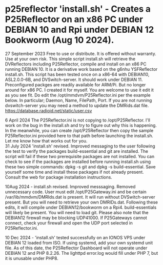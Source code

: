 # p25reflector 'install.sh' - Creates a P25Reflector on an x86 PC under DEBIAN 10 and Rpi under DEBIAN 12 Bookworm (Aug 10 2024).  
27 September 2023
Free to use or distribute. It is offered without warranty. Use at your own risk. 
This simple script install.sh will retrieve the DVReflectors including P25Reflector, compile and install on an x86 PC running DEBIAN 10.
It is a derivative work based on the g6nhu YSFReflector install.sh.  This script has been tested once on a x86-64 with DEBIAN10, ASL2.0.0-6B, and DVSwitch-server.  It should work under DEBIAN 11.  Preconfigured packges are readily available for ARM/Pi.  But no longer around for x86 PC. 
I created it for myself.  You are welcome to use it edit it as you see fit.  Do edit the /opt/mmdvm/P25Reflector.ini per the example below. In particular; Daemon, Name, FilePath, Port.
If you are not running dvswitch-server you may need a method to update the DMRids.dat file.
https://database.radioid.net/static/user.csv

6 April 2024
The P25Reflector.ini is not copying to /opt/P25Reflector.  I'll work on the bug in the install.sh and try to figure out why this is happening.  In the meanwhile, you can create /opt/P25Reflector then copy the sample P25Reflector.ini provided here to that path before launching the install.sh. Let me know how that works out for you.  
31 July 2024 'install.sh' revised.
Improved messaging to the user following the test to verify the packages build-essential and git are installed.  The script will fail if these two prerequisite packages are not installed.  You can check to see if the packages are installed before running install.sh using these two simple commands: dpkg -s git and dpkg -s build-essential.  Save yourself some time and install these packages if not already present.  Consult the web for package installation instructions.  

10Aug 2024 - install.sh revised.
Improved messsaging. Removed unnecessary code.  User must edit /opt/P25Gateway.ini and be certain /var/lib/mmdvm/DMRIds.dat is present.  It will run without DVSwitch-server present.  But you will need to retrieve your own DMRIDs.dat.  Following these edits, it will compile under DEBIAN12/bookworm on a Rpi4.  build-essentials will likely be present. You will need to load git. Please also note that the DEBIAN12 firewall may be blocking UDP41000.  If P25Gateways cannot connect, check your firewall and open the UDP port selected in P25Reflector.ini.   

10 Dec 2024 - 'install.sh' tested successfully on an IONOS VPS under DEBIAN 12 loaded from ISO.  If using systemd, add your own systemd unit file. As of this date, the P25Reflector Dashboard will not operate under DEBIAN 12 and PHP 8.2.26.  The lighttpd error.log would fill under PHP 7, but it is unusable under PHP8.     
